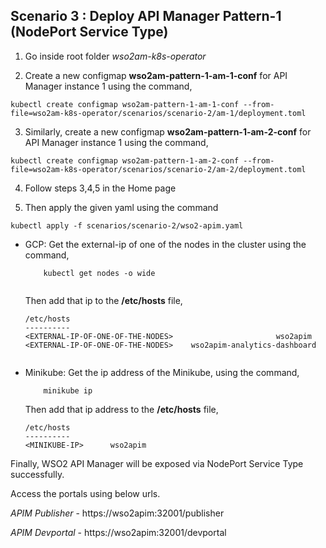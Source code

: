 ## Scenario 3 : Deploy API Manager Pattern-1 (NodePort Service Type)

1. Go inside root folder _wso2am-k8s-operator_

2. Create a new configmap **wso2am-pattern-1-am-1-conf** for API Manager instance 1 using the command,

```
kubectl create configmap wso2am-pattern-1-am-1-conf --from-file=wso2am-k8s-operator/scenarios/scenario-2/am-1/deployment.toml
```
3. Similarly, create a new configmap **wso2am-pattern-1-am-2-conf** for API Manager instance 1 using the command,
```
kubectl create configmap wso2am-pattern-1-am-2-conf --from-file=wso2am-k8s-operator/scenarios/scenario-2/am-2/deployment.toml
```
4. Follow steps 3,4,5 in the Home page

5. Then apply the given yaml using the command
```
kubectl apply -f scenarios/scenario-2/wso2-apim.yaml
```

- GCP:
    Get the external-ip of one of the nodes in the cluster using the command,
    
    ```
        kubectl get nodes -o wide
        
    ```
    Then add that ip to the **/etc/hosts** file,
    ```
    /etc/hosts
    ----------
    <EXTERNAL-IP-OF-ONE-OF-THE-NODES>                       wso2apim
    <EXTERNAL-IP-OF-ONE-OF-THE-NODES>    wso2apim-analytics-dashboard 
        
    ```
 - Minikube:
      Get the ip address of the Minikube, using the command,
      ```
          minikube ip
      ```
      Then add that ip address to the **/etc/hosts** file,
      ```
      /etc/hosts
      ----------
      <MINIKUBE-IP>      wso2apim
      ```
    
    
    
  Finally, WSO2 API Manager will be exposed via NodePort Service Type successfully.
  
  Access the portals using below urls.
      
   _APIM Publisher_ - https://wso2apim:32001/publisher
   
   _APIM Devportal_ - https://wso2apim:32001/devportal

